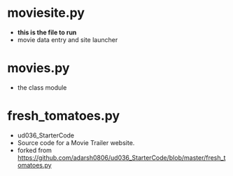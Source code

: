 # moviesite.py
- **this is the file to run**
- movie data entry and site launcher 

# movies.py
- the class module

# fresh_tomatoes.py
- ud036_StarterCode
- Source code for a Movie Trailer website.
- forked from https://github.com/adarsh0806/ud036_StarterCode/blob/master/fresh_tomatoes.py
